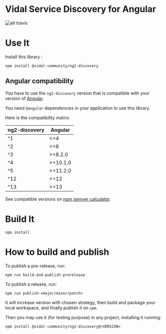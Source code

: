 Vidal Service Discovery for Angular
===

![alt travis](https://travis-ci.org/vidal-community/ng2-discovery.svg?branch=master)

# Use It

Install this library :

    npm install @vidal-community/ng2-discovery

## Angular compatibility

You have to use the `ng2-discovery` version that is compatible with your version of [Angular](https://github.com/angular/angular).

You need `@angular` dependencies in your application to use this library.

Here is the compatibility matrix:

| ng2-discovery | Angular  |
|---------------|----------|
| ^1            | <=4      |
| ^2            | >=6      |
| ^3            | >=8.2.0  |
| ^4            | >=10.1.0 |
| ^5            | >=11.2.0 |
| ^12           | >=12     |
| ^13           | >=13     |
See compatible versions on [npm semver calculator](https://semver.npmjs.com).

# Build It

    npm install

# How to build and publish

To publish a pre-release, run:

    npm run build-and-publish-prerelease
    
To publish a release, run:

    npm run publish-<major/minor/patch>
    
It will increase version with chosen strategy, then build and package your 
local workspace, and finally publish it on `npm`.

Then you may use it (for testing purpose) in any project, installing it running:

    npm install @vidal-community/ng2-discovery@<VERSION>
